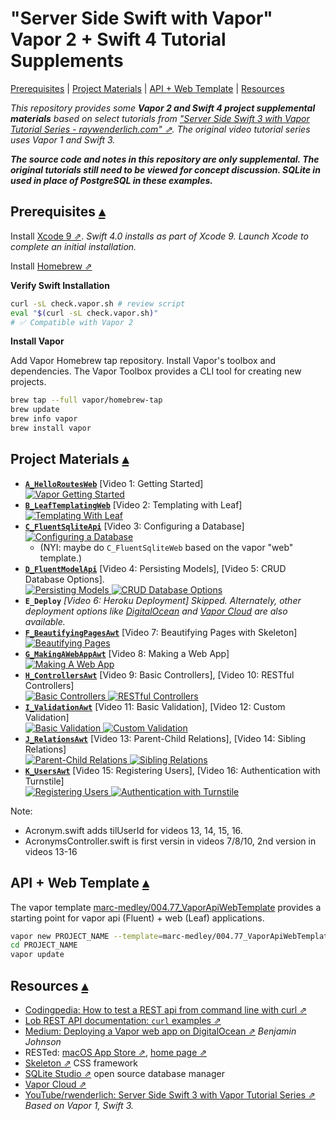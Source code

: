 "Server Side Swift with Vapor"<br>Vapor 2 + Swift 4 Tutorial Supplements
==========================

<a id="toc"></a>
[Prerequisites](#Prerequisites) | 
[Project Materials](#ProjectMaterials) | 
[API + Web Template](#ApiWebTemplate) | 
[Resources](#Resources)

_This repository provides some **Vapor 2 and Swift 4 project supplemental materials** based on select tutorials from ["Server Side Swift 3 with Vapor Tutorial Series - raywenderlich.com" ⇗](https://www.youtube.com/playlist?list=PL23Revp-82LIXIrfus8YdqxanjaiIOUaH). The original video tutorial series uses Vapor 1 and Swift 3._  

**_The source code and notes in this repository are only supplemental. The original tutorials still need to be viewed for concept discussion. SQLite in used in place of PostgreSQL in these examples._**

Prerequisites <a id="Prerequisites">[▴](#toc)</a>
-------------

Install [Xcode 9 ⇗](https://itunes.apple.com/us/app/xcode/id497799835?mt=12). _Swift 4.0 installs as part of Xcode 9. Launch Xcode to complete an initial installation._  

Install [Homebrew ⇗](https://brew.sh/) 

**Verify Swift Installation**

``` sh
curl -sL check.vapor.sh # review script
eval "$(curl -sL check.vapor.sh)"
# ✅ Compatible with Vapor 2
``` 

**Install Vapor**

Add Vapor Homebrew tap repository. Install Vapor's toolbox and dependencies.  The Vapor Toolbox provides a CLI tool for creating new projects.

``` sh
brew tap --full vapor/homebrew-tap
brew update
brew info vapor
brew install vapor
``` 

Project Materials <a id="ProjectMaterials">[▴](#toc)</a>
--------

* [**`A_HelloRoutesWeb`**](https://github.com/VaporExamplesLab/ServerSideSwift_A_HelloRoutesWeb) [Video 1: Getting Started]   
    [![](https://i.ytimg.com/vi/Gj9kZnWajBE/mqdefault.jpg "Vapor Getting Started") ](https://github.com/VaporExamplesLab/ServerSideSwift_A_HelloRoutesWeb)
* [**`B_LeafTemplatingWeb`**](https://github.com/VaporExamplesLab/ServerSideSwift_B_LeafTemplatingWeb) [Video 2: Templating with Leaf]  
    [![](https://i.ytimg.com/vi/KZX5VN5uHB0/mqdefault.jpg "Templating With Leaf") ](https://github.com/VaporExamplesLab/ServerSideSwift_B_LeafTemplatingWeb)
* [**`C_FluentSqliteApi`**](https://github.com/VaporExamplesLab/ServerSideSwift_C_FluentSqliteApi) [Video 3: Configuring a Database]   
    [![](https://i.ytimg.com/vi/qyj1xv4YVxU/mqdefault.jpg "Configuring a Database") ](https://github.com/VaporExamplesLab/ServerSideSwift_C_FluentSqliteApi)  
    * (NYI: maybe do `C_FluentSqliteWeb` based on the vapor "web" template.)  
* [**`D_FluentModelApi`**](https://github.com/VaporExamplesLab/ServerSideSwift_D_FluentModelApi) [Video 4: Persisting Models], [Video 5: CRUD Database Options].  
    [![](https://i.ytimg.com/vi/9ig7pVizpP8/mqdefault.jpg "Persisting Models") ](https://github.com/VaporExamplesLab/ServerSideSwift_D_FluentModelApi)[![](https://i.ytimg.com/vi/09w5vw_SsTQ/mqdefault.jpg "CRUD Database Options") ](https://github.com/VaporExamplesLab/ServerSideSwift_D_FluentModelApi) 
* **`E_Deploy`**[](https://github.com/VaporExamplesLab/ServerSideSwift_E_Deploy) _[Video 6: Heroku Deployment] Skipped. Alternately, other deployment options like [DigitalOcean](https://medium.com/@BenjaminKJohnson/deploying-a-vapor-web-app-on-digitalocean-3bdeb4f504de) and [Vapor Cloud](https://vapor.cloud/) are also available._ 
* [**`F_BeautifyingPagesAwt`**](https://github.com/VaporExamplesLab/ServerSideSwift_F_BeautifyingPagesAwt) [Video 7: Beautifying Pages with Skeleton]   
    [![](https://i.ytimg.com/vi/x20XMYldIBE/mqdefault.jpg "Beautifying Pages") ](https://github.com/VaporExamplesLab/ServerSideSwift_F_BeautifyingPagesAwt)     
    <!-- NYI: Bootstrap, MathJAX, Highlight.js -->
* [**`G_MakingAWebAppAwt`**](https://github.com/VaporExamplesLab/ServerSideSwift_G_MakingAWebAppAwt) [Video 8: Making a Web App]  
    [![](https://i.ytimg.com/vi/-Nz68TaJsXI/mqdefault.jpg "Making A Web App") ](https://github.com/VaporExamplesLab/ServerSideSwift_G_MakingAWebAppAwt) 
* [**`H_ControllersAwt`**](https://github.com/VaporExamplesLab/ServerSideSwift_H_ControllersAwt) [Video 9: Basic Controllers], [Video 10: RESTful Controllers]  
    [![](https://i.ytimg.com/vi/g3w9u_xKNPo/mqdefault.jpg "Basic Controllers") ](https://github.com/VaporExamplesLab/ServerSideSwift_H_ControllersAwt) [![](https://i.ytimg.com/vi/K45UE3EN3X4/mqdefault.jpg "RESTful Controllers") ](https://github.com/VaporExamplesLab/ServerSideSwift_H_ControllersAwt) 
* [**`I_ValidationAwt`**](https://github.com/VaporExamplesLab/ServerSideSwift_I_ValidationAwt) [Video 11: Basic Validation], [Video 12: Custom Validation]  
    [![](https://i.ytimg.com/vi/s_JV3tP9rVs/mqdefault.jpg "Basic Validation") ](https://github.com/VaporExamplesLab/ServerSideSwift_I_ValidationAwt) [![](https://i.ytimg.com/vi/_No50xoCZZE/mqdefault.jpg "Custom Validation") ](https://github.com/VaporExamplesLab/ServerSideSwift_I_ValidationAwt) 
* [**`J_RelationsAwt`**](https://github.com/VaporExamplesLab/ServerSideSwift_J_RelationsAwt) [Video 13: Parent-Child Relations], [Video 14: Sibling Relations]  
    [![](https://i.ytimg.com/vi/acDMbAhHTbI/mqdefault.jpg "Parent-Child Relations") ](https://github.com/VaporExamplesLab/ServerSideSwift_J_RelationsAwt) [![](https://i.ytimg.com/vi/FNefMUPsITY/mqdefault.jpg "Sibling Relations") ](https://github.com/VaporExamplesLab/ServerSideSwift_J_RelationsAwt)
* [**`K_UsersAwt`**](https://github.com/VaporExamplesLab/ServerSideSwift_K_UsersAwt) [Video 15: Registering Users], [Video 16: Authentication with Turnstile]  
    [![](https://i.ytimg.com/vi/mAiZTB-ZEDY/mqdefault.jpg "Registering Users") ](https://github.com/VaporExamplesLab/ServerSideSwift_K_UsersAwt) [![](https://i.ytimg.com/vi/gmD59CRcXtQ/mqdefault.jpg "Authentication with Turnstile") ](https://github.com/VaporExamplesLab/ServerSideSwift_K_UsersAwt)

Note: 

* Acronym.swift adds tilUserId for videos 13, 14, 15, 16.
* AcronymsController.swift is first versin in videos 7/8/10, 2nd version in videos 13-16

API + Web Template <a id="ApiWebTemplate">[▴](#toc)</a>
-------------

The vapor template [marc-medley/004.77_VaporApiWebTemplate](https://github.com/marc-medley/004.77_VaporApiWebTemplate) provides a starting point for vapor api (Fluent) + web (Leaf) applications. 

``` sh
vapor new PROJECT_NAME --template=marc-medley/004.77_VaporApiWebTemplate
cd PROJECT_NAME
vapor update
```

<a id="Resources"></a>
Resources [▴](#toc)
---------

* [Codingpedia: How to test a REST api from command line with curl ⇗](http://www.codingpedia.org/ama/how-to-test-a-rest-api-from-command-line-with-curl/)
* [Lob REST API documentation: `curl` examples ⇗](https://lob.com/docs)
* [Medium: Deploying a Vapor web app on DigitalOcean ⇗](https://medium.com/@BenjaminKJohnson/deploying-a-vapor-web-app-on-digitalocean-3bdeb4f504de) _Benjamin Johnson_
* RESTed: [macOS App Store ⇗](https://itunes.apple.com/us/app/rested-simple-http-requests/id421879749), [home page ⇗](http://www.helloresolven.com/portfolio/rested/)
* [Skeleton ⇗](http://getskeleton.com) CSS framework  
* [SQLite Studio ⇗](https://sqlitestudio.pl) open source database manager
* [Vapor Cloud ⇗](https://vapor.cloud/)
* [YouTube/rwenderlich: Server Side Swift 3 with Vapor Tutorial Series ⇗](https://www.youtube.com/playlist?list=PL23Revp-82LIXIrfus8YdqxanjaiIOUaH) _Based on Vapor 1, Swift 3._
